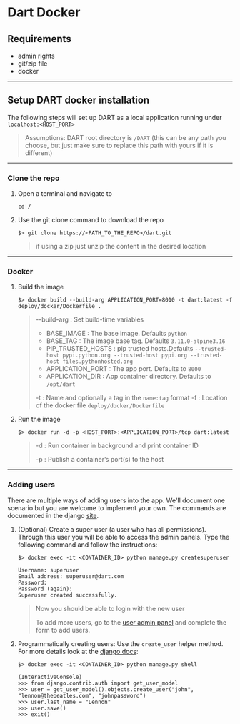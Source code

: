 <!--
# Copyright 2023 Lockheed Martin Corporation
#
# Licensed under the Apache License, Version 2.0 (the "License");
# you may not use this file except in compliance with the License.
# You may obtain a copy of the License at
#
# http://www.apache.org/licenses/LICENSE-2.0
#
# Unless required by applicable law or agreed to in writing, software
# distributed under the License is distributed on an "AS IS" BASIS,
# WITHOUT WARRANTIES OR CONDITIONS OF ANY KIND, either express or implied.
# See the License for the specific language governing permissions and
# limitations under the License.
#
-->

# Dart Docker

## Requirements

* admin rights
* git/zip file
* docker

---

## Setup DART docker installation

The following steps will set up DART as a local application running under `localhost:<HOST_PORT>`

> Assumptions: DART root directory is `/DART` (this can be any path you choose, but just make sure to replace this path with yours if it is different)

---

### Clone the repo

1. Open a terminal and navigate to 
    ```
    cd /
    ```
1. Use the git clone command to download the repo

    ```
    $> git clone https://<PATH_TO_THE_REPO>/dart.git
    ```

    > if using a zip just unzip the content in the desired location

---

### Docker

1. Build the image
    ```
    $> docker build --build-arg APPLICATION_PORT=8010 -t dart:latest -f deploy/docker/Dockerfile .
    ```
    > --build-arg : Set build-time variables
    >   - BASE_IMAGE : The base image. Defaults `python`
    >   - BASE_TAG : The image base tag. Defaults `3.11.0-alpine3.16`
    >   - PIP_TRUSTED_HOSTS : pip trusted hosts.Defaults `--trusted-host pypi.python.org --trusted-host pypi.org --trusted-host files.pythonhosted.org`
    >   - APPLICATION_PORT : The app port. Defaults to `8000`
    >   - APPLICATION_DIR : App container directory. Defaults to `/opt/dart`
    >
    >
    > -t : Name and optionally a tag in the `name:tag` format
    > -f : Location of the docker file `deploy/docker/Dockerfile`

1. Run the image
    ```
    $> docker run -d -p <HOST_PORT>:<APPLICATION_PORT>/tcp dart:latest
    ```
    > -d : Run container in background and print container ID
    >
    > -p : Publish a container’s port(s) to the host

---

### Adding users

There are multiple ways of adding users into the app. We'll document one scenario but you are welcome to implement your own. The commands are documented in the django [site](https://docs.djangoproject.com/en/3.2/ref/django-admin/).

1. (Optional) Create a super user (a user who has all permissions). Through this user you will be able to access the admin panels. Type the following command and follow the instructions:
    ```
    $> docker exec -it <CONTAINER_ID> python manage.py createsuperuser

    Username: superuser
    Email address: superuser@dart.com
    Password: 
    Password (again): 
    Superuser created successfully.
    ```

    > Now you should be able to login with the new user
    >
    >To add more users, go to the [user admin panel](http://127.0.0.1:8001/admin/auth/user/) and complete the form to add users.

1. Programmatically creating users:
    Use the `create_user` helper method. For more details look at the [django docs](https://docs.djangoproject.com/en/4.2/topics/auth/default/):
    ```
    $> docker exec -it <CONTAINER_ID> python manage.py shell

    (InteractiveConsole)
    >>> from django.contrib.auth import get_user_model
    >>> user = get_user_model().objects.create_user("john", "lennon@thebeatles.com", "johnpassword")
    >>> user.last_name = "Lennon"
    >>> user.save()
    >>> exit()
    ```